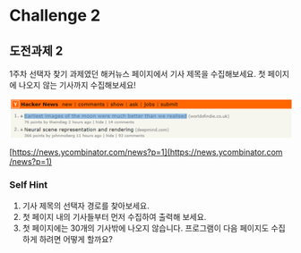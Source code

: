 # Challenge 2

## 도전과제 2

1주차 선택자 찾기 과제였던 해커뉴스 페이지에서 기사 제목을 수집해보세요. 첫 페이지에 나오지 않는 기사까지 수집해보세요!

![](../../.gitbook/assets/image%20%2851%29.png)

[https://news.ycombinator.com​/news?p=1](https://news.ycombinator.com​/news?p=1)

### Self Hint

1. 기사 제목의 선택자 경로를 찾아보세요.
2. 첫 페이지 내의 기사들부터 먼저 수집하여 출력해 보세요.
3. 첫 페이지에는 30개의 기사밖에 나오지 않습니다. 프로그램이 다음 페이지도 수집하게 하려면 어떻게 할까요?

